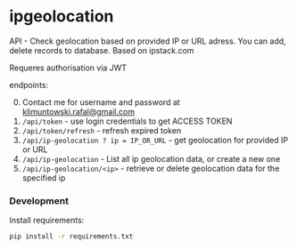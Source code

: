 # ipgeolocation
API - Check geolocation based on provided IP or URL adress. You can add, delete records to database. Based on ipstack.com

Requeres authorisation via JWT

endpoints:

0. Contact me for username and password at klimuntowski.rafal@gmail.com
1. ```/api/token``` - use login credentials to get ACCESS TOKEN
2. ```/api/token/refresh``` - refresh expired token
3. ```/api/ip-geolocation ? ip = IP_OR_URL``` - get geolocation for provided IP or URL
4. ```/api/ip-geolocation``` - List all ip geolocation data, or create a new one
5. ```/api/ip-geolocation/<ip>``` - retrieve or delete geolocation data for the specified ip

### Development
Install requirements:
```bash
pip install -r requirements.txt
```
